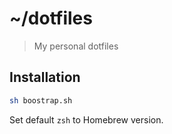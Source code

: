 # ~/dotfiles

> My personal dotfiles

## Installation

```bash
sh boostrap.sh
```

Set default `zsh` to Homebrew version.
